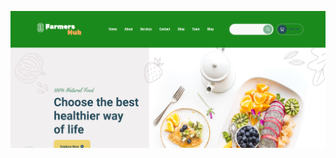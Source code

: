 <p align="center">
  <img src="assignment -2/Screenshot 2024-03-08 000807.png" alt="accessibility text" >
</p>
